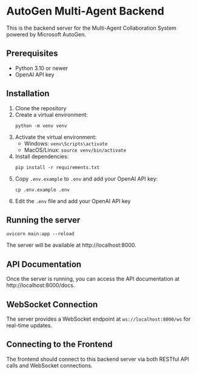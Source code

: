 
# AutoGen Multi-Agent Backend

This is the backend server for the Multi-Agent Collaboration System powered by Microsoft AutoGen.

## Prerequisites

- Python 3.10 or newer
- OpenAI API key

## Installation

1. Clone the repository
2. Create a virtual environment:
   ```
   python -m venv venv
   ```
3. Activate the virtual environment:
   - Windows: `venv\Scripts\activate`
   - MacOS/Linux: `source venv/bin/activate`
4. Install dependencies:
   ```
   pip install -r requirements.txt
   ```
5. Copy `.env.example` to `.env` and add your OpenAI API key:
   ```
   cp .env.example .env
   ```
6. Edit the `.env` file and add your OpenAI API key

## Running the server

```
uvicorn main:app --reload
```

The server will be available at http://localhost:8000.

## API Documentation

Once the server is running, you can access the API documentation at http://localhost:8000/docs.

## WebSocket Connection

The server provides a WebSocket endpoint at `ws://localhost:8000/ws` for real-time updates.

## Connecting to the Frontend

The frontend should connect to this backend server via both RESTful API calls and WebSocket connections.
